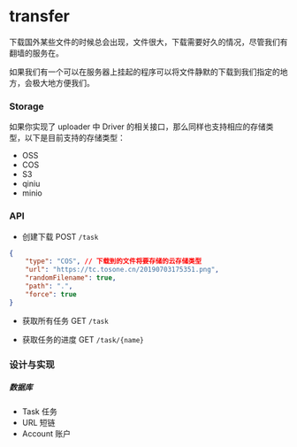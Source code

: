 # transfer

下载国外某些文件的时候总会出现，文件很大，下载需要好久的情况，尽管我们有翻墙的服务在。

如果我们有一个可以在服务器上挂起的程序可以将文件静默的下载到我们指定的地方，会极大地方便我们。

### Storage

如果你实现了 uploader 中 Driver 的相关接口，那么同样也支持相应的存储类型，以下是目前支持的存储类型：

- OSS
- COS
- S3
- qiniu
- minio

### API

- 创建下载 POST `/task` 

``` json
{
    "type": "COS", // 下载到的文件将要存储的云存储类型
    "url": "https://tc.tosone.cn/20190703175351.png",
    "randomFilename": true,
    "path": ".",
    "force": true
}
```

- 获取所有任务 GET `/task`

- 获取任务的进度 GET `/task/{name}`

### 设计与实现

##### 数据库

- Task 任务
- URL 短链
- Account 账户
